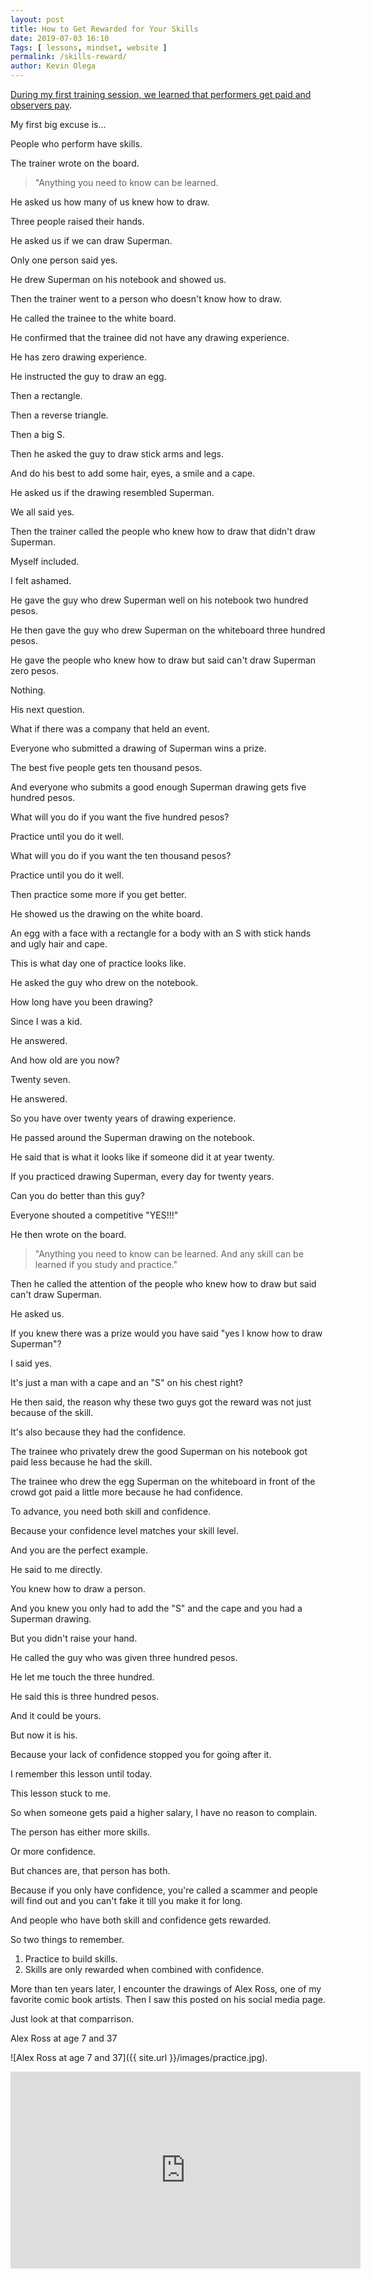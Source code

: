 ```yaml
--- 
layout: post 
title: How to Get Rewarded for Your Skills
date: 2019-07-03 16:10
Tags: [ lessons, mindset, website ]
permalink: /skills-reward/ 
author: Kevin Olega 
--- 
```

[During my first training session, we learned that performers get paid and observers pay](http://callcentertrainingtips.com/performer-observer).

My first big excuse is...

People who perform have skills.

The trainer wrote on the board.

> "Anything you need to know can be learned.

He asked us how many of us knew how to draw.

Three people raised their hands.

He asked us if we can draw Superman.

Only one person said yes.

He drew Superman on his notebook and showed us.

Then the trainer went to a person who doesn't know how to draw.

He called the trainee to the white board.

He confirmed that the trainee did not have any drawing experience.

He has zero drawing experience.

He instructed the guy to draw an egg.

Then a rectangle.

Then a reverse triangle.

Then a big S.

Then he asked the guy to draw stick arms and legs.

And do his best to add some hair, eyes, a smile and a cape.

He asked us if the drawing resembled Superman.

We all said yes.

Then the trainer called the people who knew how to draw that didn't draw Superman.

Myself included.

I felt ashamed.

He gave the guy who drew Superman well on his notebook two hundred pesos.

He then gave the guy who drew Superman on the whiteboard three hundred pesos.

He gave the people who knew how to draw but said can't draw Superman zero pesos. 

Nothing.

His next question.

What if there was a company that held an event.

Everyone who submitted a drawing of Superman wins a prize.

The best five people gets ten thousand pesos.

And everyone who submits a good enough Superman drawing gets five hundred pesos.

What will you do if you want the five hundred pesos?

Practice until you do it well.

What will you do if you want the ten thousand pesos?

Practice until you do it well. 

Then practice some more if you get better.

He showed us the drawing on the white board. 

An egg with a face with a rectangle for a body with an S with stick hands and ugly hair and cape.

This is what day one of practice looks like.

He asked the guy who drew on the notebook.

How long have you been drawing?

Since I was a kid.

He answered.

And how old are you now?

Twenty seven.

He answered.

So you have over twenty years of drawing experience.

He passed around the Superman drawing on the notebook.

He said that is what it looks like if someone did it at year twenty.

If you practiced drawing Superman, every day for twenty years.

Can you do better than this guy?

Everyone shouted a competitive "YES!!!"

He then wrote on the board.

> "Anything you need to know can be learned. And any skill can be learned if you study and practice."

Then he called the attention of the people who knew how to draw but said can't draw Superman.

He asked us.

If you knew there was a prize would you have said "yes I know how to draw Superman"?

I said yes.

It's just a man with a cape and an "S" on his chest right?

He then said, the reason why these two guys got the reward was not just because of the skill.

It's also because they had the confidence.

The trainee who privately drew the good Superman on his notebook got paid less because he had the skill.

The trainee who drew the egg Superman on the whiteboard in front of the crowd got paid a little more because he had confidence.

To advance, you need both skill and confidence.

Because your confidence level matches your skill level.

And you are the perfect example.

He said to me directly.

You knew how to draw a person.

And you knew you only had to add the "S" and the cape and you had a Superman drawing.

But you didn't raise your hand.

He called the guy who was given three hundred pesos.

He let me touch the three hundred.

He said this is three hundred pesos.

And it could be yours.

But now it is his.

Because your lack of confidence stopped you for going after it.

I remember this lesson until today.

This lesson stuck to me.

So when someone gets paid a higher salary, I have no reason to complain.

The person has either more skills.

Or more confidence.

But chances are, that person has both.

Because if you only have confidence, you're called a scammer and people will find out and you can't fake it till you make it for long.

And people who have both skill and confidence gets rewarded.

So two things to remember.

1. Practice to build skills.
2. Skills are only rewarded when combined with confidence.

More than ten years later, I encounter the drawings of Alex Ross, one of my favorite comic book artists. Then I saw this posted on his social media page.

Just look at that comparrison.

Alex Ross at age 7 and 37

![Alex Ross at age 7 and 37]({{ site.url }}/images/practice.jpg).

<iframe width="560" height="315" src="https://www.youtube.com/embed/3R5VUIY28Gs" frameborder="0" allow="accelerometer; autoplay; encrypted-media; gyroscope; picture-in-picture" allowfullscreen></iframe>
